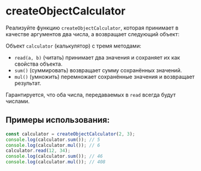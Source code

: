 # createObjectCalculator

Реализуйте функцию `createObjectCalculator`, которая принимает в качестве аргументов два числа, а возвращает следующий объект:

Объект `calculator` (калькулятор) с тремя методами:
- `read(a, b)` (читать) принимает два значения и сохраняет их как свойства объекта.
- `sum()` (суммировать) возвращает сумму сохранённых значений.
- `mul()` (умножить) перемножает сохранённые значения и возвращает результат.

Гарантируется, что оба числа, передаваемых в `read` всегда будут числами.

## Примеры использования:

```javascript
const calculator = createObjectCalculator(2, 3);
console.log(calculator.sum()); // 5
console.log(calculator.mul()); // 6
calculator.read(12, 34);
console.log(calculator.sum()); // 46
console.log(calculator.mul()); // 408